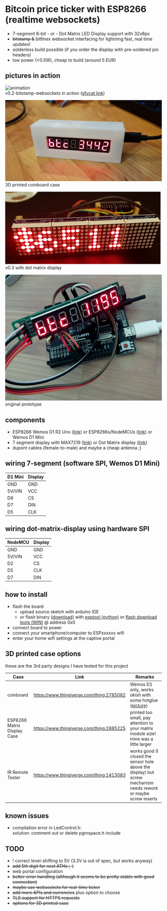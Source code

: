 # Bitcoin price ticker with ESP8266 (realtime websockets)

* 7-segment 8-bit - or - Dot Matrix LED Display support with 32x8px
* ~~bitstamp &~~ bitfinex websocket interfacing for lightning fast, real time updates!
* solderless build possible (if you order the display with pre-soldered pin headers)
* low power (<0.5W), cheap to build (around 5 EUR)

## pictures in action
![animation](https://thumbs.gfycat.com/VainBeautifulAcornwoodpecker-size_restricted.gif)  
v0.2-bitstamp-websockets in action ([gfycat link](https://gfycat.com/gifs/detail/VainBeautifulAcornwoodpecker))

![coinboard case](src/docs/images/photo_coinboard_case.jpg)
3D printed coinboard case

![picture](src/docs/images/btc-ticker-esp8266-matrix32.jpg)  
v0.3 with dot matrix display


![picture](src/docs/images/btc-ticker-esp8266.jpg)  
original prototype

## components
* ESP8266 Wemos D1 R2 Uno ([link](http://s.click.aliexpress.com/e/cN7TWnfi)) or ESP8266s/NodeMCUs ([link](http://s.click.aliexpress.com/e/bqhV6bqg)) or Wemos D1 Mini
* 7 segment display with MAX7219 ([link](http://s.click.aliexpress.com/e/7uottDW)) or Dot Matrix display ([link](http://s.click.aliexpress.com/e/Jckdk7Q))
* dupont cables (female-to-male) and maybe a cheap antenna ;)

## wiring 7-segment (software SPI, Wemos D1 Mini)

D1 Mini | Display
--- | ---
GND | GND
5V/VIN | VCC
D8  | CS
D7  | DIN
D5  | CLK

## wiring dot-matrix-display using hardware SPI

NodeMCU | Display
---     | ---
GND     | GND
5V/VIN  | VCC
D2      | CS
D5      | CLK
D7      | DIN

## how to install
- flash the board
  * upload source sketch with arduino IDE
  * or flash binary [(download)](https://github.com/nebman/btc-ticker-esp8266/releases) with [esptool (python)](https://github.com/espressif/esptool) or [flash download tools (WIN)](https://espressif.com/en/support/download/other-tools) @ address 0x0
- connect board to power 
- connect your smartphone/computer to ESPxxxxxx wifi
- enter your home wifi settings at the captive portal

## 3D printed case options

these are the 3rd party designs I have tested for this project

Case | Link | Remarks
-----|-----|-----
coinboard|https://www.thingiverse.com/thing:2785082 |Wemos D1 only, works okish with some hotglue ([picture](docs/images/photo_coinboard_case.jpg))
ESP8266 Matrix Display Case|https://www.thingiverse.com/thing:2885225| printed too small, pay attention to your matrix module size! mine was a little larger
IR Remote Tester|https://www.thingiverse.com/thing:1413083|works good (I closed the sensor hole above the display) but screw mechanism needs rework or maybe screw inserts

## known issues

- compilation error in LedControl.h:  
solution: comment out or delete pgmspace.h include


## TODO

* ! correct level-shifting to 5V (3.3V is out of spec, but works anyway)
* ~~add 5th digit for next ATHs ;-)~~
* web portal configuration 
* ~~better error handling (although it seems to be pretty stable with good connection)~~
* ~~maybe use websockets for real-time ticker~~
* ~~add more APIs and currencies~~ plus option to choose
* ~~TLS support for HTTPS requests~~
* ~~options for 3D printed case~~

